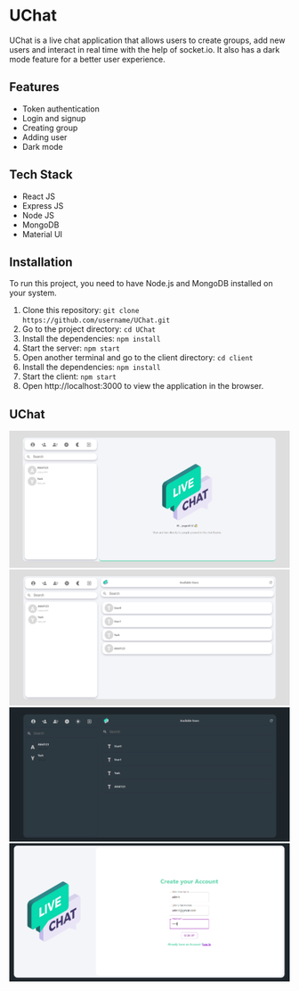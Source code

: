 # UChat

UChat is a live chat application that allows users to create groups, add new users and interact in real time with the help of socket.io. It also has a dark mode feature for a better user experience.

## Features

- Token authentication
- Login and signup
- Creating group
- Adding user
- Dark mode

## Tech Stack

- React JS
- Express JS
- Node JS
- MongoDB
- Material UI

## Installation

To run this project, you need to have Node.js and MongoDB installed on your system.

1. Clone this repository: `git clone https://github.com/username/UChat.git`
2. Go to the project directory: `cd UChat`
3. Install the dependencies: `npm install`
4. Start the server: `npm start`
5. Open another terminal and go to the client directory: `cd client`
6. Install the dependencies: `npm install`
7. Start the client: `npm start`
8. Open http://localhost:3000 to view the application in the browser.

## UChat

![image](./Images/img1.png)
![image](./Images/img2.png)
![image](./Images/img3.png)
![image](./Images/img4.png)
